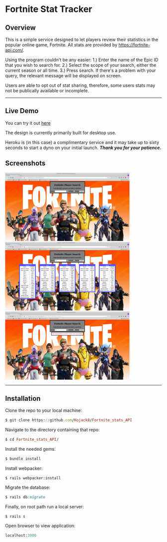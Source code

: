 # Fortnite Stat Tracker

## Overview
This is a simple service designed to let players review their statistics in the popular online game, Fortnite. 
All stats are provided by https://fortnite-api.com/.

Using the program couldn't be any easier:
1.) Enter the name of the Epic ID that you wish to search for.
2.) Select the scope of your search, either the current season or all time.
3.) Press search. If there's a problem with your query, the relevant  message will be displayed on screen.

Users are able to opt out of stat sharing, therefore, some users stats may not be publically available or incomplete.

***
## Live Demo

You can try it out [here](https://whispering-harbor-40707.herokuapp.com/)  

The design is currently primarily built for desktop use.

Heroku is (in this case) a complimentary service and it may take up to sixty seconds to start a dyno on your initial launch. 
___Thank you for your patience.___


## Screenshots 

<img src="./app/assets/images/Screenshot_001.png" width="400">
<img src="./app/assets/images/Screenshot_002.png" width="400">
<img src="./app/assets/images/Screenshot_003.png" width="400">




***
## Installation 

Clone the repo to your local machine: 
```ruby
$ git clone https://github.com/Kojack8/Fortnite_stats_API
```
Navigate to the directory containing that repo:
```ruby
$ cd Fortnite_stats_API/
```
Install the needed gems:
```ruby
$ bundle install
```
Install webpacker:
```
$ rails webpacker:install
```
Migrate the database:
```ruby
$ rails db:migrate
```
Finally, on root path run a local server:
```ruby
$ rails s
```
Open browser to view application:
```ruby
localhost:3000
```